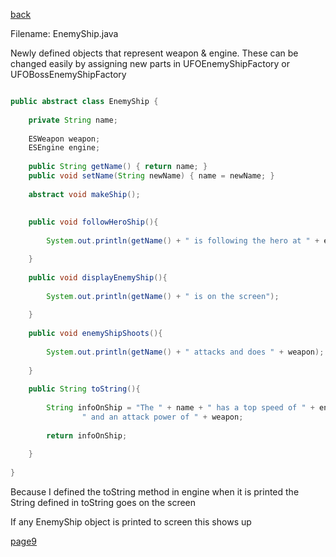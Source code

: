 [back](./page06.md)

Filename: EnemyShip.java

Newly defined objects that represent weapon & engine.
These can be changed easily by assigning new parts in UFOEnemyShipFactory or UFOBossEnemyShipFactory

```java

public abstract class EnemyShip {
	
	private String name;
	
	ESWeapon weapon;
	ESEngine engine;
	
	public String getName() { return name; }
	public void setName(String newName) { name = newName; }
	
	abstract void makeShip();
	
	
	public void followHeroShip(){
		
		System.out.println(getName() + " is following the hero at " + engine );

	}
	
	public void displayEnemyShip(){
		
		System.out.println(getName() + " is on the screen");
		
	}
	
	public void enemyShipShoots(){
		
		System.out.println(getName() + " attacks and does " + weapon);
		
	}
	
	public String toString(){
		
		String infoOnShip = "The " + name + " has a top speed of " + engine + 
				" and an attack power of " + weapon;
		
		return infoOnShip;
		
	}
	
}

```

Because I defined the toString method in engine when it is printed the String defined in toString goes on the screen


If any EnemyShip object is printed to screen this shows up


[page9](./page08.md)
